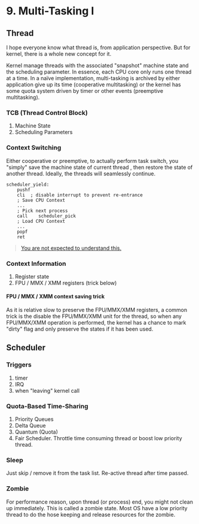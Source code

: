 # 9. Multi-Tasking I

## Thread
I hope everyone know what thread is, from application perspective. But for kernel, there is a whole new concept for it.

Kernel manage threads with the associated "snapshot" machine state and the scheduling parameter. In essence, each CPU
core only runs one thread at a time. In a naïve implementation, multi-tasking is archived by either application give up
its time (cooperative multitasking) or the kernel has some quota system driven by timer or other events (preemptive
multitasking).

### TCB (Thread Control Block)
1. Machine State
2. Scheduling Parameters

### Context Switching
Either cooperative or preemptive, to actually perform task switch, you "simply" save the machine state of current thread
, then restore the state of another thread. Ideally, the threads will seamlessly continue.

```
scheduler_yield:
    pushf
    cli  ; disable interrupt to prevent re-entrance
    ; Save CPU Context
    ...
    ; Pick next process
    call    scheduler_pick
    ; Load CPU Context
    ...
    popf
    ret
```
> [You are not expected to understand this.](https://en.wikipedia.org/wiki/Lions%27_Commentary_on_UNIX_6th_Edition,_with_Source_Code#%22You_are_not_expected_to_understand_this%22)

### Context Information
1. Register state
2. FPU / MMX / XMM registers (trick below)

#### FPU / MMX / XMM context saving trick
As it is relative slow to preserve the FPU/MMX/XMM registers, a common trick is the disable the FPU/MMX/XMM unit for the
thread, so when any FPU/MMX/XMM operation is performed, the kernel has a chance to mark "dirty" flag and only preserve the
states if it has been used.

## Scheduler
### Triggers
1. timer
2. IRQ
3. when "leaving" kernel call

### Quota-Based Time-Sharing
1. Priority Queues
2. Delta Queue
3. Quantum (Quota)
4. Fair Scheduler. Throttle time consuming thread or boost low priority thread.

### Sleep
Just skip / remove it from the task list. Re-active thread after time passed.

### Zombie
For performance reason, upon thread (or process) end, you might not clean up immediately. This is called a zombie state.
Most OS have a low priority thread to do the hose keeping and release resources for the zombie.
